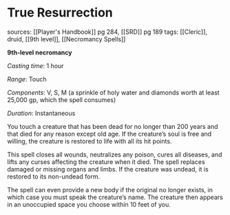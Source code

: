 # True Resurrection
sources: [[Player's Handbook]] pg 284, [[SRD]] pg 189
tags: [[Cleric]], druid, [[9th level]], [[Necromancy Spells]]

**9th-level necromancy**

*Casting time*: 1 hour

*Range*: Touch

*Components*: V, S, M (a sprinkle of holy water and diamonds worth at least 25,000 gp, which the spell consumes)

*Duration*: Instantaneous

You touch a creature that has been dead for no longer than 200 years and that died for any reason except old age. If the creature’s soul is free and willing, the creature is restored to life with all its hit points.

This spell closes all wounds, neutralizes any poison, cures all diseases, and lifts any curses affecting the creature when it died. The spell replaces damaged or missing organs and limbs. If the creature was undead, it is restored to its non-undead form.

The spell can even provide a new body if the original no longer exists, in which case you must speak the creature’s name. The creature then appears in an unoccupied space you choose within 10 feet of you.
